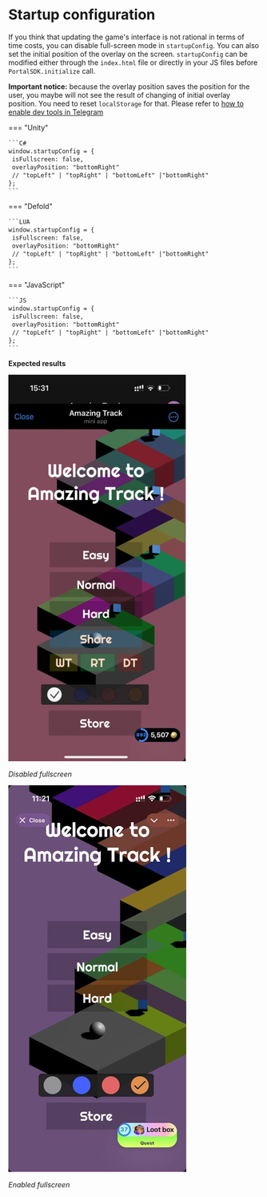 # Startup configuration 

If you think that updating the game's interface is not rational in terms of time costs, you can disable full-screen mode in `startupConfig`.
You can also set the initial position of the overlay on the screen.
`startupConfig` can be modified either through the `index.html` file or directly in your JS files before `PortalSDK.initialize` call.

**Important notice:** because the overlay position saves the position for the user, you maybe will not see the result of changing of initial overlay position.
You need to reset `localStorage` for that. Please refer to [how to enable dev tools in Telegram](/integration/tg-devtools/)

=== "Unity"

	```C#
	window.startupConfig = {
	 isFullscreen: false,
	 overlayPosition: "bottomRight"
	 // "topLeft" | "topRight" | "bottomLeft" |"bottomRight"
	}; 
	```

=== "Defold"

	```LUA
	window.startupConfig = {
	 isFullscreen: false,
	 overlayPosition: "bottomRight"
	 // "topLeft" | "topRight" | "bottomLeft" |"bottomRight"
	}; 
	```

=== "JavaScript"

	```JS
	window.startupConfig = {
	 isFullscreen: false,
	 overlayPosition: "bottomRight"
	 // "topLeft" | "topRight" | "bottomLeft" |"bottomRight"
	}; 
	```


**Expected results**

![Disabled full screen](images/startup-configuration/3.png)

*Disabled fullscreen*

![Enabled fullscreeen](images/startup-configuration/2.jpg)

*Enabled fullscreen*


